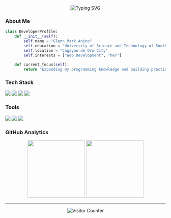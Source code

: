 <div align="center">
  <img src="https://readme-typing-svg.herokuapp.com?font=Fira+Code&pause=1000&color=6FADCF&center=true&vCenter=true&width=435&lines=Computer+Science+Student;USTP+Cagayan+de+Oro;Learning+%26+Building;Bisaya+Language" alt="Typing SVG" />
</div>

### About Me
```python
class DeveloperProfile:
    def __init__(self):
        self.name = "Glenn Mark Anino"
        self.education = "University of Science and Technology of Southern Philippines"
        self.location = "Cagayan de Oro City"
        self.interests = ["Web Development", "her"]
        
    def current_focus(self):
        return "Expanding my programming knowledge and building practical projects"
```

### Tech Stack
<div align="left">
  <img src="https://img.shields.io/badge/Python-3776AB?style=flat-square&logo=python&logoColor=white" />
  <img src="https://img.shields.io/badge/HTML5-E34F26?style=flat-square&logo=html5&logoColor=white" />
  <img src="https://img.shields.io/badge/CSS-1572B6?style=flat-square&logo=css3&logoColor=white" />
  <img src="https://img.shields.io/badge/TailwindCSS-38B2AC?style=flat-square&logo=tailwind-css&logoColor=white" />
</div>

### Tools
<div align="left">
  <img src="https://img.shields.io/badge/Git-F05032?style=flat-square&logo=git&logoColor=white" />
  <img src="https://img.shields.io/badge/GitHub-181717?style=flat-square&logo=github&logoColor=white" />
  <img src="https://img.shields.io/badge/VS_Code-007ACC?style=flat-square&logo=visual-studio-code&logoColor=white" />
</div>

### GitHub Analytics
<div align="center">
  <img height="180em" src="https://github-readme-stats.vercel.app/api?username=Gshadow2005&show_icons=true&theme=github_dark&hide_border=true&count_private=true" />
  <img height="180em" src="https://github-readme-stats.vercel.app/api/top-langs/?username=Gshadow2005&layout=compact&theme=github_dark&hide_border=true" />
</div>

<div align="center">
  <img src="https://github-readme-streak-stats.herokuapp.com/?user=Gshadow2005&theme=github-dark-blue&hide_border=true" alt="" />
</div>

---

<div align="center">
  <picture>
    <source media="(prefers-color-scheme: dark)" srcset="https://raw.githubusercontent.com/Gshadow2005/Gshadow2005/output/github-contribution-grid-snake-dark.svg">
    <source media="(prefers-color-scheme: light)" srcset="https://raw.githubusercontent.com/Gshadow2005/Gshadow2005/output/github-contribution-grid-snake.svg">
  </picture>
</div>

<div align="center">
  <img src="https://count.getloli.com/get/@Gshadow2005?theme=rule34" alt="Visitor Counter" />
</div>

